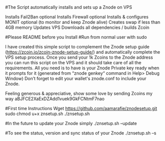 #The Script automatically installs and sets up a Znode on VPS

Installs Fail2Ban optional
Installs Firewall optional
Installs & configures MONIT optional (to monitor and keep Znode alive)
Creates swap if less than 4GB memory
Updates VPS
Downloads all dependencies / builds Zcoin

#Please README before you Install
#Run from normal user with sudo

I have created this simple script to complement the Znode setup guide (https://zcoin.io/zcoin-znode-setup-guide/) and automatically complete the VPS setup process.
Once you send your 1k Zcoins to the Znode address you can run this script on the VPS and it should take care of all the requirements. All you need is to have is your Znode Private key ready when it prompts for it (generated from “znode genkey“ command in Help> Debug Window)
Don’t forget to edit your wallet's znode.conf to include your Znode.

Feeling generous & appreciative, show some love by sending Zcoins my way
aBJFCE2XaExDZAdd1vuek9GkFCNtmF7nao

#First time Instructions
Wget https://github.com/aamarafie/znodesetup.git
sudo chmod u+x znsetup.sh
./znsetup.sh

#In the future to update your Znode simply
./znsetup.sh –update

#To see the status, version and sync status of your Znode
./znsetup.sh –s
